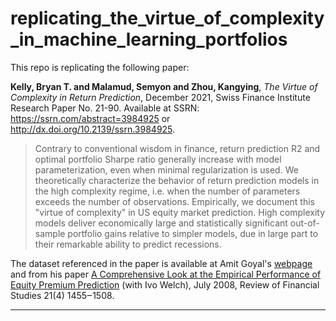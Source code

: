 # replicating_the_virtue_of_complexity_in_machine_learning_portfolios
This repo is replicating the following paper:

**Kelly, Bryan T. and Malamud, Semyon and Zhou, Kangying**, *The Virtue of Complexity in Return Prediction*, December 2021, Swiss Finance Institute Research Paper No. 21-90. Available at SSRN: https://ssrn.com/abstract=3984925 or http://dx.doi.org/10.2139/ssrn.3984925.

> Contrary to conventional wisdom in finance, return prediction R2 and optimal portfolio Sharpe ratio generally increase with model parameterization, even when minimal regularization is used. We theoretically characterize the behavior of return prediction models in the high complexity regime, i.e. when the number of parameters exceeds the number of observations. Empirically, we document this "virtue of complexity" in US equity market prediction. High complexity models deliver economically large and statistically significant out-of-sample portfolio gains relative to simpler models, due in large part to their remarkable ability to predict recessions.

The dataset referenced in the paper is available at Amit Goyal's [webpage](https://sites.google.com/view/agoyal145/) and from his paper [A Comprehensive Look at the Empirical Performance of Equity Premium Prediction](https://drive.google.com/file/d/1uvjBJ9D09T0_sp7kQppWpD-xelJ0KQhc/view?usp=sharing) (with Ivo Welch), July 2008, Review of Financial Studies 21(4) 1455‒1508.

---

